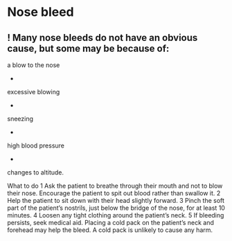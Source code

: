 ﻿# Nose bleed 

! 
Many nose bleeds do not have an obvious cause, but some may be because of: 
- 
a blow to the nose 

- 
excessive blowing 

- 
sneezing 

- 
high blood pressure 

- 
changes to altitude. 



What to do 
1 Ask the patient to breathe through their mouth and not to blow their nose. Encourage the patient to spit out blood rather than swallow it. 
2 Help the patient to sit down with their head slightly forward. 
3 Pinch the soft part of the patient’s nostrils, just below the bridge of the nose, for at least 10 minutes. 
4 Loosen any tight clothing around the patient’s neck. 
5 If bleeding persists, seek medical aid. 
Placing a cold pack on the patient’s neck and forehead may help the bleed. A cold pack is unlikely to cause any harm. 



